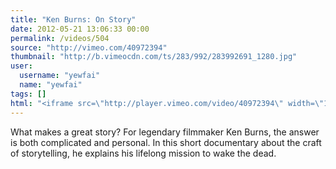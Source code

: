 ```yaml
---
title: "Ken Burns: On Story"
date: 2012-05-21 13:06:33 00:00
permalink: /videos/504
source: "http://vimeo.com/40972394"
thumbnail: "http://b.vimeocdn.com/ts/283/992/283992691_1280.jpg"
user:
  username: "yewfai"
  name: "yewfai"
tags: []
html: "<iframe src=\"http://player.vimeo.com/video/40972394\" width=\"1280\" height=\"720\" frameborder=\"0\" webkitallowfullscreen mozallowfullscreen allowfullscreen></iframe>"
---
```


What makes a great story? For legendary filmmaker Ken Burns, the answer is both complicated and personal. In this short documentary about the craft of storytelling, he explains his lifelong mission to wake the dead.